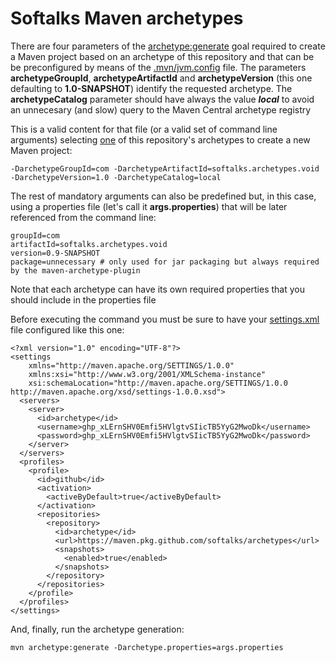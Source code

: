 # Softalks Maven archetypes
There are four parameters of the [archetype:generate](https://maven.apache.org/archetype/maven-archetype-plugin/generate-mojo.html) goal required to create a Maven project based on an archetype of this repository and that can be be preconfigured by means of the [.mvn/jvm.config](https://maven.apache.org/configure.html#mvn-jvm-config-file) file. The parameters **archetypeGroupId**, **archetypeArtifactId** and **archetypeVersion** (this one defaulting to **1.0-SNAPSHOT**) identify the requested archetype. The **archetypeCatalog** parameter should have always the value ***local*** to avoid an unnecesary (and slow) query to the Maven Central archetype registry

This is a valid content for that file (or a valid set of command line arguments) selecting [one](https://github.com/softalks/archetypes/tree/main/void) of this repository's archetypes to create a new Maven project:
```
-DarchetypeGroupId=com -DarchetypeArtifactId=softalks.archetypes.void -DarchetypeVersion=1.0 -DarchetypeCatalog=local
```
The rest of mandatory arguments can also be predefined but, in this case, using a properties file (let's call it **args.properties**) that will be later referenced from the command line:
```
groupId=com
artifactId=softalks.archetypes.void
version=0.9-SNAPSHOT
package=unnecessary # only used for jar packaging but always required by the maven-archetype-plugin
```
Note that each archetype can have its own required properties that you should include in the properties file

Before executing the command you must be sure to have your [settings.xml](https://maven.apache.org/settings.html) file configured like this one:
```
<?xml version="1.0" encoding="UTF-8"?>
<settings 
	xmlns="http://maven.apache.org/SETTINGS/1.0.0"
	xmlns:xsi="http://www.w3.org/2001/XMLSchema-instance"
	xsi:schemaLocation="http://maven.apache.org/SETTINGS/1.0.0 http://maven.apache.org/xsd/settings-1.0.0.xsd">
  <servers>
    <server>
      <id>archetype</id>
      <username>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</username>
      <password>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</password>
    </server>
  </servers>
  <profiles>
    <profile>
      <id>github</id>
      <activation>
        <activeByDefault>true</activeByDefault>
      </activation>
      <repositories>
        <repository>
          <id>archetype</id>
          <url>https://maven.pkg.github.com/softalks/archetypes</url>
          <snapshots>
            <enabled>true</enabled>
          </snapshots>
        </repository>
      </repositories>
    </profile>
  </profiles>
</settings>
```
And, finally, run the archetype generation:
```
mvn archetype:generate -Darchetype.properties=args.properties
```
